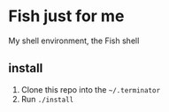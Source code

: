 Fish just for me
===============

My shell environment, the Fish shell


install
-------

1. Clone this repo into the `~/.terminator`
2. Run `./install`
